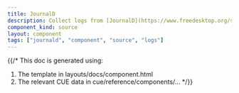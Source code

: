 ```yaml
---
title: JournalD
description: Collect logs from [JournalD](https://www.freedesktop.org/software/systemd/man/systemd-journald.service.html)
component_kind: source
layout: component
tags: ["journald", "component", "source", "logs"]
---
```


{{/*
This doc is generated using:

1. The template in layouts/docs/component.html
2. The relevant CUE data in cue/reference/components/...
*/}}
